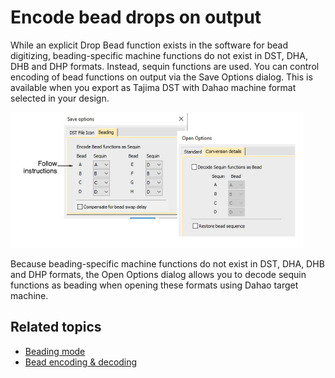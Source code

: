# Encode bead drops on output

While an explicit Drop Bead function exists in the software for bead digitizing, beading-specific machine functions do not exist in DST, DHA, DHB and DHP formats. Instead, sequin functions are used. You can control encoding of bead functions on output via the Save Options dialog. This is available when you export as Tajima DST with Dahao machine format selected in your design.

![summary_-_special00117.png](assets/summary_-_special00117.png)

Because beading-specific machine functions do not exist in DST, DHA, DHB and DHP formats, the Open Options dialog allows you to decode sequin functions as beading when opening these formats using Dahao target machine.

## Related topics

- [Beading mode](../../Applied/beading/Beading_mode)
- [Bead encoding & decoding](../../Applied/beading/Bead_encoding_decoding)
